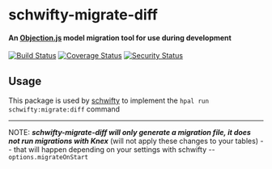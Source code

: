 # schwifty-migrate-diff

#### An [Objection.js](https://vincit.github.io/objection.js) model migration tool for use during development

[![Build Status](https://travis-ci.org/BigRoomStudios/schwifty-migration.svg?branch=master)](https://travis-ci.org/BigRoomStudios/schwifty-migration) [![Coverage Status](https://coveralls.io/repos/github/BigRoomStudios/schwifty-migration/badge.svg?branch=master)](https://coveralls.io/github/BigRoomStudios/schwifty-migration?branch=master) [![Security Status](https://nodesecurity.io/orgs/big-room-studios/projects/3f03e446-4689-49b3-9d82-ab3070eea553/badge)](https://nodesecurity.io/orgs/big-room-studios/projects/3f03e446-4689-49b3-9d82-ab3070eea553)

## Usage
This package is used by [schwifty](https://github.com/hapipal/schwifty) to implement the `hpal run schwifty:migrate:diff` command


---

NOTE: **_schwifty-migrate-diff will only generate a migration file, it does not run migrations with Knex_** (will not apply these changes to your tables) -- that will happen depending on your settings with schwifty -- `options.migrateOnStart`
